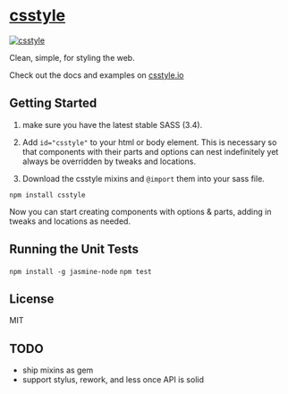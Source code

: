 # [csstyle](http://csstyle.io)
[![csstyle](https://github.com/geddski/csstyle/blob/master/site/common/images/csstyle.png)](http://csstyle.io)  

Clean, simple, for styling the web.

Check out the docs and examples on [csstyle.io](http://csstyle.io)


## Getting Started
1. make sure you have the latest stable SASS (3.4).

2. Add `id="csstyle"` to your html or body element. This is necessary so that components with their
parts and options can nest indefinitely yet always be overridden by tweaks and locations.

3. Download the csstyle mixins and `@import` them into your sass file.

```
npm install csstyle
```

Now you can start creating components with options & parts, adding in tweaks and locations as needed.


## Running the Unit Tests
`npm install -g jasmine-node` 
`npm test`

## License
MIT

## TODO
- ship mixins as gem
- support stylus, rework, and less once API is solid